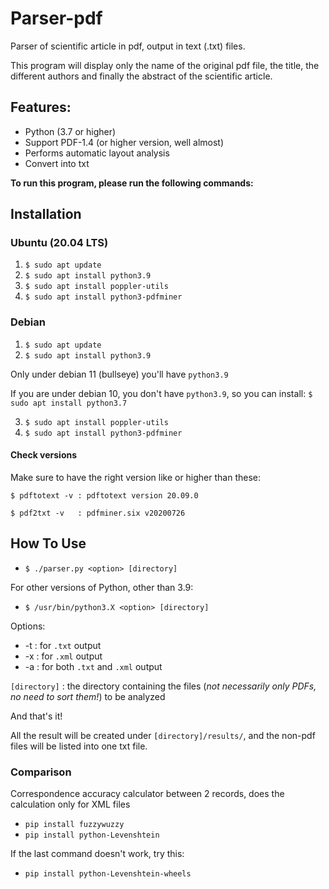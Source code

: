 # Parser-pdf

Parser of scientific article in pdf, output in text (.txt) files.

This program will display only the name of the original pdf file, the title, the different authors and finally the abstract of the scientific article.

## Features:

* Python (3.7 or higher)
* Support PDF-1.4 (or higher version, well almost)
* Performs automatic layout analysis
* Convert into txt

**To run this program, please run the following commands:**

## Installation

### Ubuntu (20.04 LTS)

1. `$ sudo apt update`
2. `$ sudo apt install python3.9`
3. `$ sudo apt install poppler-utils`
4. `$ sudo apt install python3-pdfminer`

### Debian

1. `$ sudo apt update`
2. `$ sudo apt install python3.9`

Only under debian 11 (bullseye) you'll have `python3.9`

If you are under debian 10, you don't have `python3.9`, so you can install:
`$ sudo apt install python3.7`

3. `$ sudo apt install poppler-utils`
4. `$ sudo apt install python3-pdfminer`

#### Check versions

Make sure to have the right version like or higher than these:

 `$ pdftotext -v : pdftotext version 20.09.0`
 
 `$ pdf2txt -v   : pdfminer.six v20200726`

## How To Use

* `$ ./parser.py <option> [directory]`

For other versions of Python, other than 3.9:
* `$ /usr/bin/python3.X <option> [directory]`

Options:

* -t : for `.txt` output
* -x : for `.xml` output
* -a : for both `.txt` and `.xml` output

`[directory]` : the directory containing the files (*not necessarily only PDFs, no need to sort them!*) to be analyzed

And that's it!

All the result will be created under `[directory]/results/`, and the non-pdf files will be listed into one txt file.

### Comparison

Correspondence accuracy calculator between 2 records, does the calculation only for XML files

* `pip install fuzzywuzzy`
* `pip install python-Levenshtein`

If the last command doesn't work, try this:

* `pip install python-Levenshtein-wheels`
